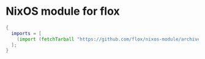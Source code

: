 # NixOS module for flox

```nix
{
  imports = [
    (import (fetchTarball "https://github.com/flox/nixos-module/archive/master.tar.gz"))
  ];
}
```
